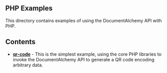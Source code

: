 ## PHP Examples

This directory contains examples of using the DocumentAlchemy API with PHP.

## Contents

 * **[qr-code](./qr-code)** -  This is the simplest example, using the core PHP libraries to invoke the DocumentAlchemy API to generate a QR code encoding arbitrary data.
